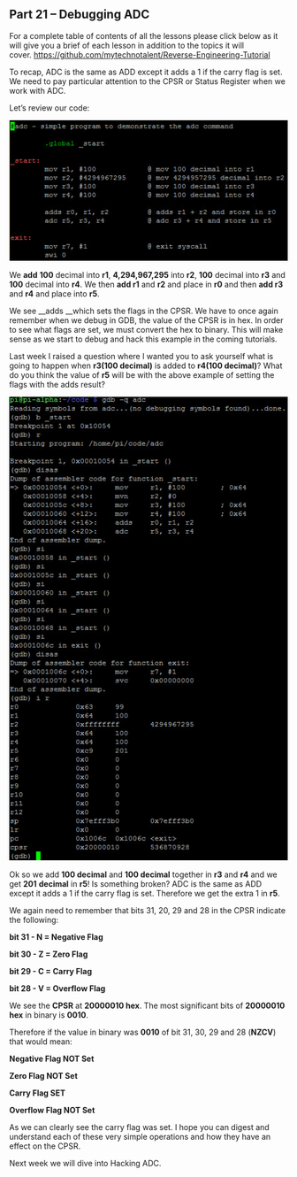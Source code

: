 ## Part 21 – Debugging ADC

For a complete table of contents of all the lessons please click below as it will give you a brief of each lesson in addition to the topics it will cover.&nbsp;https://github.com/mytechnotalent/Reverse-Engineering-Tutorial

To recap, ADC is the same as ADD except it adds a 1 if the carry flag is set. We need to pay particular attention to the CPSR or Status Register when we work with ADC.

Let’s review our code:

<div class="slate-resizable-image-embed slate-image-embed__resize-full-width"><img src="/imgs/1520042704437.jpg"/></div>

We __add__ __100__ decimal into __r1__, __4,294,967,295__ into __r2__, __100__ decimal into __r3__ and __100__ decimal into __r4__. We then __add r1__ and __r2__ and place in __r0__ and then __add r3__ and __r4__ and place into __r5__.

We see __adds __which sets the flags in the CPSR. We have to once again remember when we debug in GDB, the value of the CPSR is in hex. In order to see what flags are set, we must convert the hex to binary. This will make sense as we start to debug and hack this example in the coming tutorials.

Last week I raised a question where I wanted you to ask yourself what is going to happen when __r3(100 decimal)__ is added to __r4(100 decimal)__? What do you think the value of __r5__ will be with the above example of setting the flags with the adds result?

<div class="slate-resizable-image-embed slate-image-embed__resize-full-width"><img src="/imgs/1520150885116.jpg"/></div>

Ok so we add __100 decimal__ and __100 decimal__ together in __r3__ and __r4__ and we get __201__ __decimal__ in __r5__! Is something broken? ADC is the same as ADD except it adds a 1 if the carry flag is set. Therefore we get the extra 1 in __r5__.

We again need to remember that bits 31, 20, 29 and 28 in the CPSR indicate the following:

__bit 31 - N = Negative Flag__

__bit 30 - Z = Zero Flag__

__bit 29 - C = Carry Flag__

__bit 28 - V = Overflow Flag__

We see the __CPSR__ at __20000010 hex__. The most significant bits of __20000010 hex__ in binary is __0010__.

Therefore if the value in binary was __0010__ of bit 31, 30, 29 and 28 (__NZCV__) that would mean:

__Negative Flag NOT Set__

__Zero Flag NOT Set__

__Carry Flag SET__

__Overflow Flag NOT Set__

As we can clearly see the carry flag was set. I hope you can digest and understand each of these very simple operations and how they have an effect on the CPSR.

Next week we will dive into Hacking ADC.